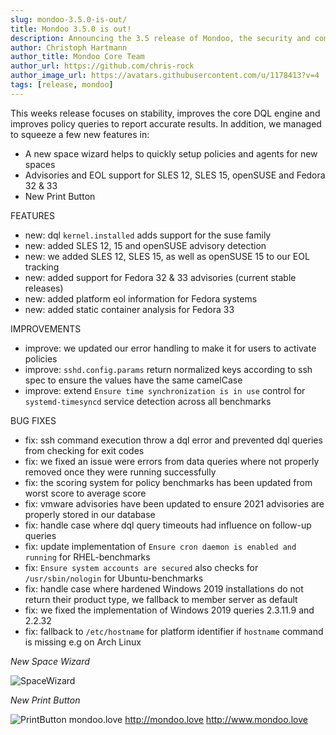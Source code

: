 ```yaml
---
slug: mondoo-3.5.0-is-out/
title: Mondoo 3.5.0 is out!
description: Announcing the 3.5 release of Mondoo, the security and compliance platform that prioritizes risks that matter most in your infrastructure.
author: Christoph Hartmann
author_title: Mondoo Core Team
author_url: https://github.com/chris-rock
author_image_url: https://avatars.githubusercontent.com/u/1178413?v=4
tags: [release, mondoo]
---
```


This weeks release focuses on stability, improves the core DQL engine and improves policy queries to report accurate results. In addition, we managed to squeeze a few new features in:

- A new space wizard helps to quickly setup policies and agents for new spaces
- Advisories and EOL support for SLES 12, SLES 15, openSUSE and Fedora 32 & 33
- New Print Button

FEATURES

- new: dql `kernel.installed` adds support for the suse family
- new: added SLES 12, 15 and openSUSE advisory detection
- new: we added SLES 12, SLES 15, as well as openSUSE 15 to our EOL tracking
- new: added support for Fedora 32 & 33 advisories (current stable releases)
- new: added platform eol information for Fedora systems
- new: added static container analysis for Fedora 33

IMPROVEMENTS

- improve: we updated our error handling to make it for users to activate policies
- improve: `sshd.config.params` return normalized keys according to ssh spec to ensure the values have the same camelCase
- improve: extend `Ensure time synchronization is in use` control for `systemd-timesyncd` service detection across all benchmarks

BUG FIXES

- fix: ssh command execution throw a dql error and prevented dql queries from checking for exit codes
- fix: we fixed an issue were errors from data queries where not properly removed once they were running successfully
- fix: the scoring system for policy benchmarks has been updated from worst score to average score
- fix: vmware advisories have been updated to ensure 2021 advisories are properly stored in our database
- fix: handle case where dql query timeouts had influence on follow-up queries
- fix: update implementation of `Ensure cron daemon is enabled and running` for RHEL-benchmarks
- fix: `Ensure system accounts are secured` also checks for `/usr/sbin/nologin` for Ubuntu-benchmarks
- fix: handle case where hardened Windows 2019 installations do not return their product type, we fallback to member server as default
- fix: we fixed the implementation of Windows 2019 queries 2.3.11.9 and 2.2.32
- fix: fallback to `/etc/hostname` for platform identifier if `hostname` command is missing e.g on Arch Linux

_New Space Wizard_

![SpaceWizard](/img/releases/2021-03-02-mondoo-3.5.0-is-out/SpaceWizard.png)

_New Print Button_

![PrintButton](/img/releases/2021-03-02-mondoo-3.5.0-is-out/PrintButton.png)
mondoo.love
http://mondoo.love
http://www.mondoo.love
